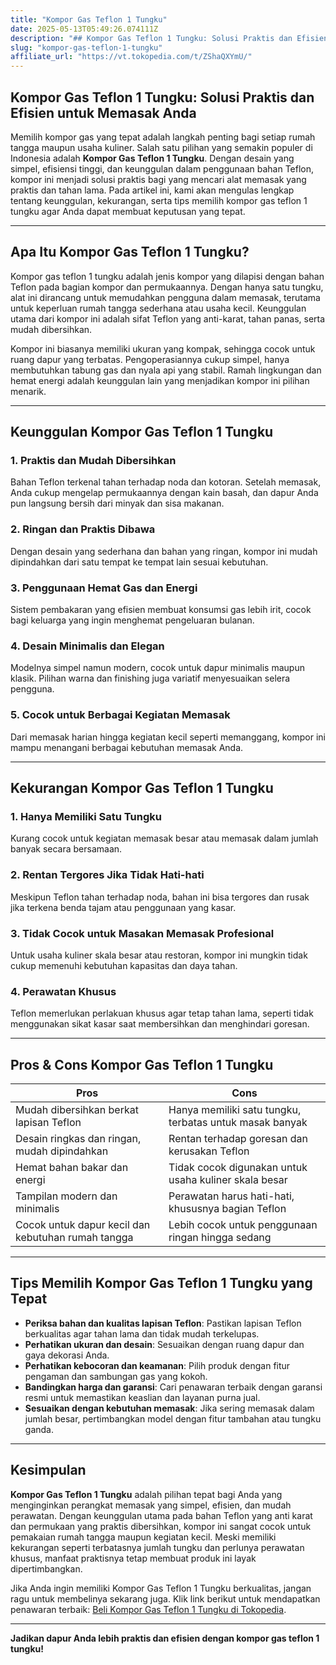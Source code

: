 ```yaml
---
title: "Kompor Gas Teflon 1 Tungku"
date: 2025-05-13T05:49:26.074111Z
description: "## Kompor Gas Teflon 1 Tungku: Solusi Praktis dan Efisien untuk Memasak Anda..."
slug: "kompor-gas-teflon-1-tungku"
affiliate_url: "https://vt.tokopedia.com/t/ZShaQXYmU/"
---
```

## Kompor Gas Teflon 1 Tungku: Solusi Praktis dan Efisien untuk Memasak Anda

Memilih kompor gas yang tepat adalah langkah penting bagi setiap rumah tangga maupun usaha kuliner. Salah satu pilihan yang semakin populer di Indonesia adalah **Kompor Gas Teflon 1 Tungku**. Dengan desain yang simpel, efisiensi tinggi, dan keunggulan dalam penggunaan bahan Teflon, kompor ini menjadi solusi praktis bagi yang mencari alat memasak yang praktis dan tahan lama. Pada artikel ini, kami akan mengulas lengkap tentang keunggulan, kekurangan, serta tips memilih kompor gas teflon 1 tungku agar Anda dapat membuat keputusan yang tepat.

---

## Apa Itu Kompor Gas Teflon 1 Tungku?

Kompor gas teflon 1 tungku adalah jenis kompor yang dilapisi dengan bahan Teflon pada bagian kompor dan permukaannya. Dengan hanya satu tungku, alat ini dirancang untuk memudahkan pengguna dalam memasak, terutama untuk keperluan rumah tangga sederhana atau usaha kecil. Keunggulan utama dari kompor ini adalah sifat Teflon yang anti-karat, tahan panas, serta mudah dibersihkan.

Kompor ini biasanya memiliki ukuran yang kompak, sehingga cocok untuk ruang dapur yang terbatas. Pengoperasiannya cukup simpel, hanya membutuhkan tabung gas dan nyala api yang stabil. Ramah lingkungan dan hemat energi adalah keunggulan lain yang menjadikan kompor ini pilihan menarik.

---

## Keunggulan Kompor Gas Teflon 1 Tungku

### 1. Praktis dan Mudah Dibersihkan
Bahan Teflon terkenal tahan terhadap noda dan kotoran. Setelah memasak, Anda cukup mengelap permukaannya dengan kain basah, dan dapur Anda pun langsung bersih dari minyak dan sisa makanan.

### 2. Ringan dan Praktis Dibawa
Dengan desain yang sederhana dan bahan yang ringan, kompor ini mudah dipindahkan dari satu tempat ke tempat lain sesuai kebutuhan.

### 3. Penggunaan Hemat Gas dan Energi
Sistem pembakaran yang efisien membuat konsumsi gas lebih irit, cocok bagi keluarga yang ingin menghemat pengeluaran bulanan.

### 4. Desain Minimalis dan Elegan
Modelnya simpel namun modern, cocok untuk dapur minimalis maupun klasik. Pilihan warna dan finishing juga variatif menyesuaikan selera pengguna.

### 5. Cocok untuk Berbagai Kegiatan Memasak
Dari memasak harian hingga kegiatan kecil seperti memanggang, kompor ini mampu menangani berbagai kebutuhan memasak Anda.

---

## Kekurangan Kompor Gas Teflon 1 Tungku

### 1. Hanya Memiliki Satu Tungku
Kurang cocok untuk kegiatan memasak besar atau memasak dalam jumlah banyak secara bersamaan.

### 2. Rentan Tergores Jika Tidak Hati-hati
Meskipun Teflon tahan terhadap noda, bahan ini bisa tergores dan rusak jika terkena benda tajam atau penggunaan yang kasar.

### 3. Tidak Cocok untuk Masakan Memasak Profesional
Untuk usaha kuliner skala besar atau restoran, kompor ini mungkin tidak cukup memenuhi kebutuhan kapasitas dan daya tahan.

### 4. Perawatan Khusus
Teflon memerlukan perlakuan khusus agar tetap tahan lama, seperti tidak menggunakan sikat kasar saat membersihkan dan menghindari goresan.

---

## Pros & Cons Kompor Gas Teflon 1 Tungku

| **Pros** | **Cons** |
| --- | --- |
| Mudah dibersihkan berkat lapisan Teflon | Hanya memiliki satu tungku, terbatas untuk masak banyak |
| Desain ringkas dan ringan, mudah dipindahkan | Rentan terhadap goresan dan kerusakan Teflon |
| Hemat bahan bakar dan energi | Tidak cocok digunakan untuk usaha kuliner skala besar |
| Tampilan modern dan minimalis | Perawatan harus hati-hati, khususnya bagian Teflon |
| Cocok untuk dapur kecil dan kebutuhan rumah tangga | Lebih cocok untuk penggunaan ringan hingga sedang |

---

## Tips Memilih Kompor Gas Teflon 1 Tungku yang Tepat

- **Periksa bahan dan kualitas lapisan Teflon**: Pastikan lapisan Teflon berkualitas agar tahan lama dan tidak mudah terkelupas.
- **Perhatikan ukuran dan desain**: Sesuaikan dengan ruang dapur dan gaya dekorasi Anda.
- **Perhatikan kebocoran dan keamanan**: Pilih produk dengan fitur pengaman dan sambungan gas yang kokoh.
- **Bandingkan harga dan garansi**: Cari penawaran terbaik dengan garansi resmi untuk memastikan keaslian dan layanan purna jual.
- **Sesuaikan dengan kebutuhan memasak**: Jika sering memasak dalam jumlah besar, pertimbangkan model dengan fitur tambahan atau tungku ganda.

---

## Kesimpulan

**Kompor Gas Teflon 1 Tungku** adalah pilihan tepat bagi Anda yang menginginkan perangkat memasak yang simpel, efisien, dan mudah perawatan. Dengan keunggulan utama pada bahan Teflon yang anti karat dan permukaan yang praktis dibersihkan, kompor ini sangat cocok untuk pemakaian rumah tangga maupun kegiatan kecil. Meski memiliki kekurangan seperti terbatasnya jumlah tungku dan perlunya perawatan khusus, manfaat praktisnya tetap membuat produk ini layak dipertimbangkan.

Jika Anda ingin memiliki Kompor Gas Teflon 1 Tungku berkualitas, jangan ragu untuk membelinya sekarang juga. Klik link berikut untuk mendapatkan penawaran terbaik: [Beli Kompor Gas Teflon 1 Tungku di Tokopedia](https://vt.tokopedia.com/t/ZShaQXYmU/).

---

**Jadikan dapur Anda lebih praktis dan efisien dengan kompor gas teflon 1 tungku!**